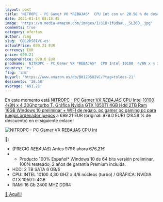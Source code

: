 ```yaml
---
layout: post
title: 'NITROPC - PC Gamer VX *REBAJAS*  CPU Int con un 28.58 % de descuento'
date: 2021-01-14 08:18:45
image: 'https://m.media-amazon.com/images/I/31U+1fDdsaL._SL200_.jpg'
comments: true
category: ofertas
author: ring
slug: 'B012D58IVC-es'
actualPrice: 699.21 EUR
currency: EUR
price: 699.21
comparePrice: 979.0 EUR
prodname: 'NITROPC - PC Gamer VX *REBAJAS*  CPU Intel 10100  4/8N x 4 30Ghz  turbo   T. Gráfica Nvidia GTX 1050Ti 4GB  Hdd 2TB  Ram 16GB  Windows 10 preliminar  + WIFI de regalo. pc gamer  pc gaming  pc para juegos  ordenador juegos'
country: 'es'
flag: '🇪🇸'
buyurl: 'https://www.amazon.es/dp/B012D58IVC/?tag=tolees-21'
descuento: '28.58'
average: '691.21'
---
```


En este momento está [NITROPC - PC Gamer VX *REBAJAS*  CPU Intel 10100  4/8N x 4 30Ghz  turbo   T. Gráfica Nvidia GTX 1050Ti 4GB  Hdd 2TB  Ram 16GB  Windows 10 preliminar  + WIFI de regalo. pc gamer  pc gaming  pc para juegos  ordenador juegos](https://www.amazon.es/dp/B012D58IVC/?tag=tolees-21) a 699.21 EUR (original: 979.0 EUR) (28.58 %  de descuento) en el siguiente enlace!

[![NITROPC - PC Gamer VX *REBAJAS*  CPU Int](https://m.media-amazon.com/images/I/31U+1fDdsaL._SL200_.jpg)](https://www.amazon.es/dp/B012D58IVC/?tag=tolees-21)

🔎:

- (PRECIO *REBAJAS*) Antes 979€ ahora 676,21€
- * Producto 100% Español* Windows 10 de 64 bits versión preliminar, 100% testeado, 2 años de garantía Premium incluida.
- HDD: 2 TB SATA 6 GB/S
- CPU: INTEL 10100 4,30 GHZ x 4/8 núcleos (turbo) / GRÁFICA: NVIDIA GTX 1050Ti 4GB
- RAM: 16 Gb 2400 MHZ DDR4

[🛒 Aquí!!!](https://www.amazon.es/dp/B012D58IVC/?tag=tolees-21)
